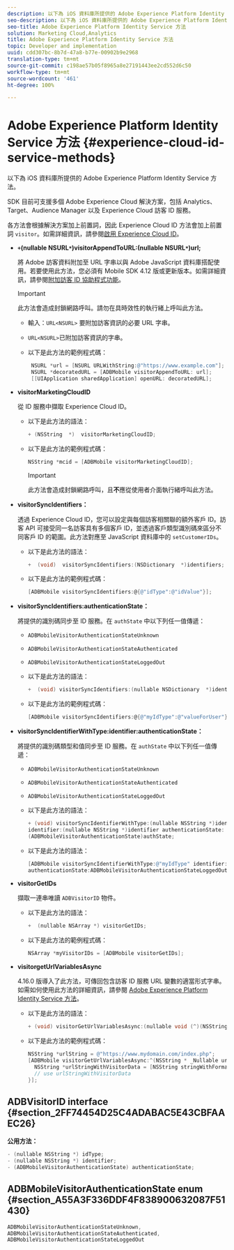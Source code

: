 ```yaml
---
description: 以下為 iOS 資料庫所提供的 Adobe Experience Platform Identity Service 方法。
seo-description: 以下為 iOS 資料庫所提供的 Adobe Experience Platform Identity Service 方法。
seo-title: Adobe Experience Platform Identity Service 方法
solution: Marketing Cloud,Analytics
title: Adobe Experience Platform Identity Service 方法
topic: Developer and implementation
uuid: cdd307bc-8b7d-47a8-b77e-00902b9e2968
translation-type: tm+mt
source-git-commit: c198ae57b05f8965a8e27191443ee2cd552d6c50
workflow-type: tm+mt
source-wordcount: '461'
ht-degree: 100%

---
```



# Adobe Experience Platform Identity Service 方法 {#experience-cloud-id-service-methods}

以下為 iOS 資料庫所提供的 Adobe Experience Platform Identity Service 方法。

SDK 目前可支援多個 Adobe Experience Cloud 解決方案，包括 Analytics、Target、Audience Manager 以及 Experience Cloud 訪客 ID 服務。

各方法會根據解決方案加上前置詞，因此 Experience Cloud ID 方法會加上前置詞 `visitor`。如需詳細資訊，請參閱[啟用 Experience Cloud ID](/help/ios/marketing-cloud/mcvid.md)。

* **`+`(nullable NSURL`*`)visitorAppendToURL:(nullable NSURL`*`)url;**

   將 Adobe 訪客資料附加至 URL 字串以與 Adobe JavaScript 資料庫搭配使用。若要使用此方法，您必須有 Mobile SDK 4.12 版或更新版本。如需詳細資訊，請參閱[附加訪客 ID 協助程式功能](https://docs.adobe.com/content/help/zh-Hant/id-service/using/id-service-api/methods/appendvisitorid.html)。

   >[!IMPORTANT]
   >
   >此方法會造成封鎖網路呼叫。請勿在具時效性的執行緒上呼叫此方法。

   * 輸入：`URL<NSURL>`
要附加訪客資訊的必要 URL 字串。
   * `URL<NSURL>`已附加訪客資訊的字串。

   * 以下是此方法的範例程式碼：

      ```objective-c
       NSURL *url = [NSURL URLWithString:@"https://www.example.com"];  
       NSURL *decoratedURL = [ADBMobile visitorAppendToURL: url];  
       [[UIApplication sharedApplication] openURL: decoratedURL];  
      ```

* **visitorMarketingCloudID**

   從 ID 服務中擷取 Experience Cloud ID。

   * 以下是此方法的語法：

      ```objective-c
      + (NSString  *)  visitorMarketingCloudID;
      ```

   * 以下是此方法的範例程式碼：

      ```objective-c
      NSString *mcid = [ADBMobile visitorMarketingCloudID]; 
      ```

      >[!IMPORTANT]
      >
      >此方法會造成封鎖網路呼叫，且&#x200B;**不**&#x200B;應從使用者介面執行緒呼叫此方法。

* **visitorSyncIdentifiers：**

   透過 Experience Cloud ID，您可以設定與每個訪客相關聯的額外客戶 ID。訪客 API 可接受同一名訪客具有多個客戶 ID，並透過客戶類型識別碼來區分不同客戶 ID 的範圍。此方法對應至 JavaScript 資料庫中的 `setCustomerIDs`。

   * 以下是此方法的語法：

      ```objective-c
      +  (void)  visitorSyncIdentifiers:(NSDictionary  *)identifiers;
      ```

   * 以下是此方法的範例程式碼：

      ```objective-c
      [ADBMobile visitorSyncIdentifiers:@{@"idType":@"idValue"}];
      ```

* **visitorSyncIdentifiers:authenticationState：**

   將提供的識別碼同步至 ID 服務。在 `authState` 中以下列任一值傳遞：

   * `ADBMobileVisitorAuthenticationStateUnknown`
   * `ADBMobileVisitorAuthenticationStateAuthenticated`
   * `ADBMobileVisitorAuthenticationStateLoggedOut`

   * 以下是此方法的語法：

      ```objective-c
      +  (void) visitorSyncIdentifiers:(nullable NSDictionary  *)identifiers  authenticationState:(ADBMobileVisitorAuthenticationState)authState; 
      ```

   * 以下是此方法的範例程式碼：

      ```objective-c
      [ADBMobile visitorSyncIdentifiers:@{@"myIdType":@"valueForUser"}  authenticationState:ADBMobileVisitorAuthenticationStateAuthenticated]; 
      ```

* **visitorSyncIdentifierWithType:identifier:authenticationState：**

   將提供的識別碼類型和值同步至 ID 服務。在 `authState` 中以下列任一值傳遞：

   * `ADBMobileVisitorAuthenticationStateUnknown`
   * `ADBMobileVisitorAuthenticationStateAuthenticated`
   * `ADBMobileVisitorAuthenticationStateLoggedOut`

   * 以下是此方法的語法：

      ```objective-c
      + (void) visitorSyncIdentifierWithType:(nullable NSString *)identifierType  
      identifier:(nullable NSString *)identifier authenticationState:
      (ADBMobileVisitorAuthenticationState)authState; 
      ```

   * 以下是此方法的語法：

      ```objective-c
      [ADBMobile visitorSyncIdentifierWithType:@"myIdType" identifier:@"valueForUser"  
      authenticationState:ADBMobileVisitorAuthenticationStateLoggedOut]; 
      ```

* **visitorGetIDs**

   擷取一連串唯讀 `ADBVisitorID` 物件。

   * 以下是此方法的語法：

      ```objective-c
      +  (nullable NSArray *) visitorGetIDs;
      ```

   * 以下是此方法的範例程式碼：

      ```objective-c
      NSArray *myVisitorIDs = [ADBMobile visitorGetIDs];
      ```

* **visitorgetUrlVariablesAsync**

   4.16.0 版導入了此方法，可傳回包含訪客 ID 服務 URL 變數的適當形式字串。如需如何使用此方法的詳細資訊，請參閱 [Adobe Experience Platform Identity Service 方法](/help/ios/reference/hybrid-app.md)。

   * 以下是此方法的語法：

      ```objectivec
      + (void) visitorGetUrlVariablesAsync:(nullable void (^)(NSString* __nullable urlVariables))callback;
      ```

   * 以下是此方法的範例程式碼：

      ```objectivec
      NSString *urlString = @"https://www.mydomain.com/index.php"; 
      [ADBMobile visitorGetUrlVariablesAsync:^(NSString * _Nullable urlVariables) { 
        NSString *urlStringWithVisitorData = [NSString stringWithFormat:@"%@?%@", urlString, urlVariables]; 
        // use urlStringWithVisitorData 
      }];
      ```

## ADBVisitorID interface {#section_2FF74454D25C4ADABAC5E43CBFAAEC26}

**公用方法：**

```objective-c
- (nullable NSString *) idType; 
- (nullable NSString *) identifier; 
- (ADBMobileVisitorAuthenticationState) authenticationState; 
```

## ADBMobileVisitorAuthenticationState enum {#section_A55A3F336DDF4F838900632087F51430}

```objective-c
ADBMobileVisitorAuthenticationStateUnknown, 
ADBMobileVisitorAuthenticationStateAuthenticated, 
ADBMobileVisitorAuthenticationStateLoggedOut
```

